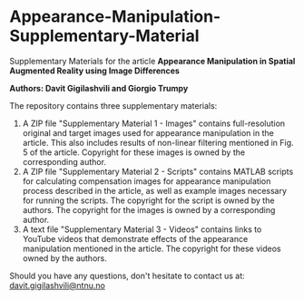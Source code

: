 # Appearance-Manipulation-Supplementary-Material
Supplementary Materials for the article **Appearance Manipulation in Spatial Augmented Reality using Image Differences**

**Authors: Davit Gigilashvili and Giorgio Trumpy**

The repository contains three supplementary materials:
1. A ZIP file "Supplementary Material 1 - Images" contains full-resolution original and target images used for appearance manipulation in the article. This also includes results of non-linear filtering mentioned in Fig. 5 of the article. Copyright for these images is owned by the corresponding author. 
2. A ZIP file "Supplementary Material 2 - Scripts" contains MATLAB scripts for calculating compensation images for appearance manipulation process described in the article, as well as example images necessary for running the scripts. The copyright for the script is owned by the authors. The copyright for the images is owned by a corresponding author. 
3. A text file "Supplementary Material 3 - Videos" contains links to YouTube videos that demonstrate effects of the appearance manipulation mentioned in the article. The copyright for these videos owned by the authors. 

Should you have any questions, don't hesitate to contact us at: davit.gigilashvili@ntnu.no

